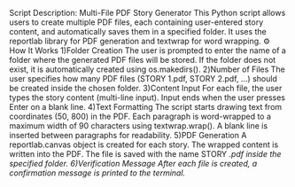 Script Description: Multi-File PDF Story Generator
This Python script allows users to create multiple PDF files, each containing user-entered story content, and automatically saves them in a specified folder. It uses the reportlab library for PDF generation and textwrap for word wrapping.
⚙️ How It Works
1)Folder Creation
The user is prompted to enter the name of a folder where the generated PDF files will be stored.
If the folder does not exist, it is automatically created using os.makedirs().
2)Number of Files
The user specifies how many PDF files (STORY 1.pdf, STORY 2.pdf, …) should be created inside the chosen folder.
3)Content Input
For each file, the user types the story content (multi-line input).
Input ends when the user presses Enter on a blank line.
4)Text Formatting
The script starts drawing text from coordinates (50, 800) in the PDF.
Each paragraph is word-wrapped to a maximum width of 90 characters using textwrap.wrap().
A blank line is inserted between paragraphs for readability.
5)PDF Generation
A reportlab.canvas object is created for each story.
The wrapped content is written into the PDF.
The file is saved with the name STORY <i>.pdf inside the specified folder.
6)Verification Message
After each file is created, a confirmation message is printed to the terminal.
